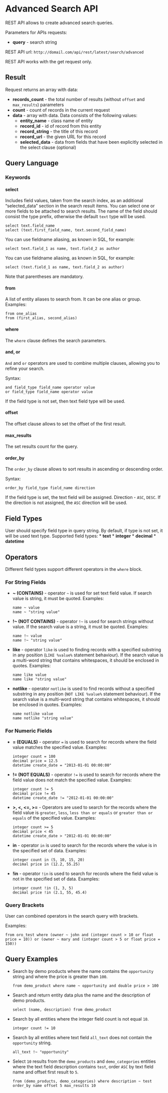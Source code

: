 <a id="advanced-search-api"></a>

# Advanced Search API

REST API allows to create advanced search queries.

Parameters for APIs requests:

- **query** - search string

REST API url: `http://domail.com/api/rest/latest/search/advanced`

REST API works with the get request only.

## Result

Request returns an array with data:

- **records_count** - the total number of results (without `offset`
  and `max_results`) parameters
- **count** - count of records in the current request
- **data** - array with data. Data consists of the following values:
  - **entity_name** - class name of entity
  - **record_id** - id of record from this entity
  - **record_string** - the title of this record
  - **record_url** - the given URL for this record
  - **selected_data** - data from fields that have been explicitly
    selected in the select clause (optional)

## Query Language

### Keywords

#### select

Includes field values, taken from the search index, as an additional
“selected_data” section in the search result items. You can select one
or more fields to be attached to search results. The name of the field
should consist the type prefix, otherwise the default `text` type will
be used.

```none
select text.field_name
select (text.first_field_name, text.second_field_name)
```

You can use fieldname aliasing, as known in SQL, for example:

```none
select text.field_1 as name, text.field_2 as author
```

You can use fieldname aliasing, as known in SQL, for example:

```none
select (text.field_1 as name, text.field_2 as author)
```

Note that parentheses are mandatory.

#### from

A list of entity aliases to search from. It can be one alias or group.
Examples:

```none
from one_alias
from (first_alias, second_alias)
```

#### where

The `where` clause defines the search parameters.

#### and, or

`And` and `or` operators are used to combine multiple clauses, allowing you to refine your search.

Syntax:

```none
and field_type field_name operator value
or field_type field_name operator value
```

If the field type is not set, then text field type will be used.

#### offset

The offset clause allows to set the offset of the first result.

#### max_results

The set results count for the query.

#### order_by

The `order_by` clause allows to sort results in ascending or descending order.

Syntax:

```none
order_by field_type field_name direction
```

If the field type is set, the text field will be assigned. Direction -
`ASC`, `DESC`. If the direction is not assigned, the
`ASC` direction will be used.

## Field Types

User should specify field type in query string. By default, if type is
not set, it will be used text type. Supported field types: \* **text**
\* **integer** \* **decimal** \* **datetime**

## Operators

Different field types support different operators in the `where` block.

### For String Fields

- **~ (CONTAINS)** - operator `~` is used for set text field value.
  If search value is string, it must be quoted. Examples:
  ```none
  name ~ value
  name ~ "string value"
  ```
- **!~ (NOT CONTAINS)** - operator `!~` is used for search strings
  without value. If the search value is a string, it must be quoted.
  Examples:
  ```none
  name !~ value
  name !~ "string value"
  ```
- **like** - operator `like` is used to finding records with a
  specified substring in any position (`LIKE %value%` statement
  behaviour). If the search value is a multi-word string that contains
  whitespaces, it should be enclosed in quotes. Examples:
  ```none
  name like value
  name like "string value"
  ```
- **notlike** - operator `notlike` is used to find records
  without a specified substring in any position (`NOT LIKE %value%`
  statement behaviour). If the search value is a multi-word string that
  contains whitespaces, it should be enclosed in quotes. Examples:
  ```none
  name notlike value
  name notlike "string value"
  ```

### For Numeric Fields

- **= (EQUALS)** - operator `=` is used to search for records where the
  field value matches the specified value. Examples:
  ```none
  integer count = 100
  decimal price = 12.5
  datetime create_date = "2013-01-01 00:00:00"
  ```
- **!= (NOT EQUALS)** - operator `!=` is used to search for records
  where the field value does not match the specified value. Examples:
  ```none
  integer count != 5
  decimal price != 45
  datetime create_date != "2012-01-01 00:00:00"
  ```
- **>, <, <=, >=** - Operators are used to search for the records where the field value is `greater`, `less`,
  `less than or equals` or `greater than or equals` of the
  specified value. Examples:
  ```none
  integer count >= 5
  decimal price < 45
  datetime create_date > "2012-01-01 00:00:00"
  ```
- **in** - operator `in` is used to search for the records where the value is in
  the specified set of data. Examples:
  ```none
  integer count in (5, 10, 15, 20)
  decimal price in (12.2, 55.25)
  ```
- **!in** - operator `!in` is used to search for records where the field value is not
  in the specified set of data. Examples:
  ```none
  integer count !in (1, 3, 5)
  decimal price !in (2.1, 55, 45.4)
  ```

### Query Brackets

User can combined operators in the search query with brackets.

Examples:

```none
from oro_test where (owner ~ john and (integer count > 10 or float price = 10)) or (owner ~ mary and (integer count > 5 or float price = 150))
```

## Query Examples

- Search by demo products where the name contains the `opportunity` string
  and where the price is greater than `100`.
  ```none
  from demo_product where name ~ opportunity and double price > 100
  ```
- Search and return entity data plus the name and the description of demo
  products.
  ```none
  select (name, description) from demo_product
  ```
- Search by all entities where the integer field count is not equal `10`.
  ```none
  integer count != 10
  ```
- Search by all entities where text field `all_text` does not contain the
  `opportunity` string.
  ```none
  all_text !~ "opportunity"
  ```
- Select `10` results from the `demo_products` and `demo_categories`
  entities where the text field description contains `test`, order
  `ASC` by text field name and offset first result to `5`.
  ```none
  from (demo_products, demo_categories) where description ~ test order_by name offset 5 max_results 10
  ```
